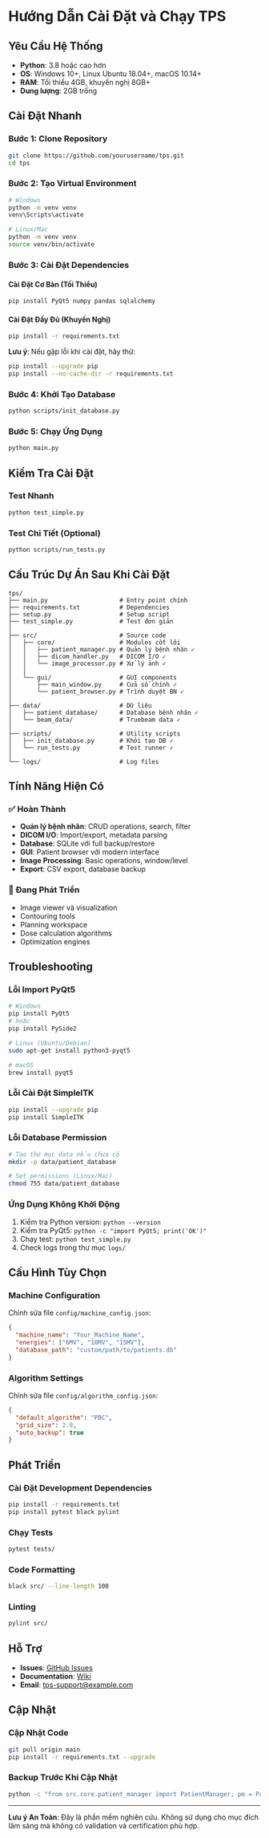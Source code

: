 # Hướng Dẫn Cài Đặt và Chạy TPS

## Yêu Cầu Hệ Thống

- **Python**: 3.8 hoặc cao hơn
- **OS**: Windows 10+, Linux Ubuntu 18.04+, macOS 10.14+
- **RAM**: Tối thiểu 4GB, khuyến nghị 8GB+
- **Dung lượng**: 2GB trống

## Cài Đặt Nhanh

### Bước 1: Clone Repository
```bash
git clone https://github.com/yourusername/tps.git
cd tps
```

### Bước 2: Tạo Virtual Environment
```bash
# Windows
python -m venv venv
venv\Scripts\activate

# Linux/Mac
python -m venv venv
source venv/bin/activate
```

### Bước 3: Cài Đặt Dependencies

#### Cài Đặt Cơ Bản (Tối Thiểu)
```bash
pip install PyQt5 numpy pandas sqlalchemy
```

#### Cài Đặt Đầy Đủ (Khuyến Nghị)
```bash
pip install -r requirements.txt
```

**Lưu ý**: Nếu gặp lỗi khi cài đặt, hãy thử:
```bash
pip install --upgrade pip
pip install --no-cache-dir -r requirements.txt
```

### Bước 4: Khởi Tạo Database
```bash
python scripts/init_database.py
```

### Bước 5: Chạy Ứng Dụng
```bash
python main.py
```

## Kiểm Tra Cài Đặt

### Test Nhanh
```bash
python test_simple.py
```

### Test Chi Tiết (Optional)
```bash
python scripts/run_tests.py
```

## Cấu Trúc Dự Án Sau Khi Cài Đặt

```
tps/
├── main.py                    # Entry point chính
├── requirements.txt           # Dependencies
├── setup.py                   # Setup script
├── test_simple.py             # Test đơn giản
│
├── src/                       # Source code
│   ├── core/                  # Modules cốt lõi
│   │   ├── patient_manager.py # Quản lý bệnh nhân ✓
│   │   ├── dicom_handler.py   # DICOM I/O ✓  
│   │   └── image_processor.py # Xử lý ảnh ✓
│   │
│   └── gui/                   # GUI components
│       ├── main_window.py     # Cửa sổ chính ✓
│       └── patient_browser.py # Trình duyệt BN ✓
│
├── data/                      # Dữ liệu
│   ├── patient_database/      # Database bệnh nhân ✓
│   └── beam_data/             # Truebeam data ✓
│
├── scripts/                   # Utility scripts
│   ├── init_database.py       # Khởi tạo DB ✓
│   └── run_tests.py           # Test runner ✓
│
└── logs/                      # Log files
```

## Tính Năng Hiện Có

### ✅ Hoàn Thành
- **Quản lý bệnh nhân**: CRUD operations, search, filter
- **DICOM I/O**: Import/export, metadata parsing
- **Database**: SQLite với full backup/restore
- **GUI**: Patient browser với modern interface
- **Image Processing**: Basic operations, window/level
- **Export**: CSV export, database backup

### 🔄 Đang Phát Triển
- Image viewer và visualization
- Contouring tools
- Planning workspace  
- Dose calculation algorithms
- Optimization engines

## Troubleshooting

### Lỗi Import PyQt5
```bash
# Windows
pip install PyQt5
# hoặc
pip install PySide2

# Linux (Ubuntu/Debian)
sudo apt-get install python3-pyqt5

# macOS
brew install pyqt5
```

### Lỗi Cài Đặt SimpleITK
```bash
pip install --upgrade pip
pip install SimpleITK
```

### Lỗi Database Permission
```bash
# Tạo thư mục data nếu chưa có
mkdir -p data/patient_database

# Set permissions (Linux/Mac)
chmod 755 data/patient_database
```

### Ứng Dụng Không Khởi Động
1. Kiểm tra Python version: `python --version`
2. Kiểm tra PyQt5: `python -c "import PyQt5; print('OK')"`
3. Chạy test: `python test_simple.py`
4. Check logs trong thư mục `logs/`

## Cấu Hình Tùy Chọn

### Machine Configuration
Chỉnh sửa file `config/machine_config.json`:
```json
{
  "machine_name": "Your_Machine_Name",
  "energies": ["6MV", "10MV", "15MV"],
  "database_path": "custom/path/to/patients.db"
}
```

### Algorithm Settings  
Chỉnh sửa file `config/algorithm_config.json`:
```json
{
  "default_algorithm": "PBC",
  "grid_size": 2.0,
  "auto_backup": true
}
```

## Phát Triển

### Cài Đặt Development Dependencies
```bash
pip install -r requirements.txt
pip install pytest black pylint
```

### Chạy Tests
```bash
pytest tests/
```

### Code Formatting
```bash
black src/ --line-length 100
```

### Linting
```bash
pylint src/
```

## Hỗ Trợ

- **Issues**: [GitHub Issues](https://github.com/yourusername/tps/issues)
- **Documentation**: [Wiki](https://github.com/yourusername/tps/wiki)
- **Email**: tps-support@example.com

## Cập Nhật

### Cập Nhật Code
```bash
git pull origin main
pip install -r requirements.txt --upgrade
```

### Backup Trước Khi Cập Nhật
```bash
python -c "from src.core.patient_manager import PatientManager; pm = PatientManager(); pm.backup_database('backup_before_update.db')"
```

---

**Lưu ý An Toàn**: Đây là phần mềm nghiên cứu. Không sử dụng cho mục đích lâm sàng mà không có validation và certification phù hợp.
